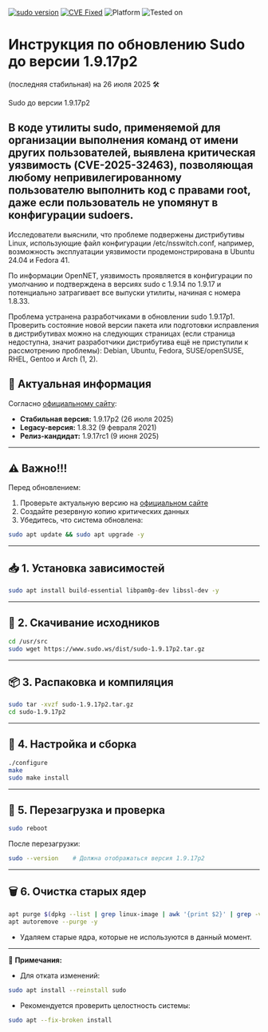[![sudo version](https://img.shields.io/badge/sudo-1.9.17p2-brightgreen?style=flat-square)](https://www.sudo.ws/)
[![CVE Fixed](https://img.shields.io/badge/CVE--2025--32463-fixed-blue?style=flat-square)](https://nvd.nist.gov/vuln/detail/CVE-2025-32463)
![Platform](https://img.shields.io/badge/platform-Linux-lightgrey?style=flat-square&logo=linux)
![Tested on](https://img.shields.io/badge/tested%20on-Ubuntu%2024.04%20%7C%20Debian%2012-orange?style=flat-square)

# Инструкция по обновлению Sudo до версии 1.9.17p2 
(последняя стабильная) на 26 июля 2025 🛠️

Sudo до версии 1.9.17p2
## В коде утилиты sudo, применяемой для организации выполнения команд от имени других пользователей, выявлена критическая уязвимость (CVE-2025-32463), позволяющая любому непривилегированному пользователю выполнить код с правами root, даже если пользователь не упомянут в конфигурации sudoers.

Исследователи выяснили, что проблеме подвержены дистрибутивы Linux, использующие файл конфигурации /etc/nsswitch.conf, например, возможность эксплуатации уязвимости продемонстрирована в Ubuntu 24.04 и Fedora 41.

По информации OpenNET, уязвимость проявляется в конфигурации по умолчанию и подтверждена в версиях sudo с 1.9.14 по 1.9.17 и потенциально затрагивает все выпуски утилиты, начиная с номера 1.8.33.

Проблема устранена разработчиками в обновлении sudo 1.9.17p1. Проверить состояние новой версии пакета или подготовки исправления в дистрибутивах можно на следующих страницах (если страница недоступна, значит разработчики дистрибутива ещё не приступили к рассмотрению проблемы): Debian, Ubuntu, Fedora, SUSE/openSUSE, RHEL, Gentoo и Arch (1, 2).

## 📌 Актуальная информация
Согласно [официальному сайту](https://www.sudo.ws/):
- **Стабильная версия:** 1.9.17p2 (26 июля 2025)
- **Legacy-версия:** 1.8.32 (9 февраля 2021)
- **Релиз-кандидат:** 1.9.17rc1 (9 июня 2025)
---

## ⚠️ Важно!!!
Перед обновлением:
1. Проверьте актуальную версию на [официальном сайте](https://www.sudo.ws/)
2. Создайте резервную копию критических данных
3. Убедитесь, что система обновлена: 
```bash
sudo apt update && sudo apt upgrade -y
```

---
## 📥 1. Установка зависимостей
```bash
sudo apt install build-essential libpam0g-dev libssl-dev -y
```
---
## 📲 2. Скачивание исходников
```bash
cd /usr/src
sudo wget https://www.sudo.ws/dist/sudo-1.9.17p2.tar.gz
```
---
## 📦 3. Распаковка и компиляция
```bash
sudo tar -xvzf sudo-1.9.17p2.tar.gz
cd sudo-1.9.17p2
```
---
## 🔧 4. Настройка и сборка
```bash
./configure
make
sudo make install
```
---
## 🔄 5. Перезагрузка и проверка
```bash
sudo reboot
```
После перезагрузки:
```bash
sudo --version    # Должна отображаться версия 1.9.17p2
```
---
## 🗑 6. Очистка старых ядер
```bash
apt purge $(dpkg --list | grep linux-image | awk '{print $2}' | grep -v $(uname -r))
apt autoremove --purge -y
```
* Удаляем старые ядра, которые не используются в данный момент.
---
📌 **Примечания:**
- Для отката изменений:
```bash
sudo apt install --reinstall sudo
```
- Рекомендуется проверить целостность системы:
```bash
sudo apt --fix-broken install
```
